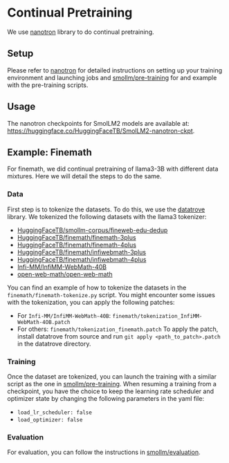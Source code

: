 # Continual Pretraining
We use [nanotron](https://github.com/huggingface/nanotron/) library to do continual pretraining.

## Setup

Please refer to [nanotron](https://github.com/huggingface/nanotron/) for detailed instructions on setting up your training environment and launching jobs and [smollm/pre-training](https://github.com/huggingface/smollm/tree/main/pre-training) for and example with the pre-training scripts.

## Usage

The nanotron checkpoints for SmolLM2 models are available at: https://huggingface.co/HuggingFaceTB/SmolLM2-nanotron-ckpt. 

## Example: Finemath
For finemath, we did continual pretraining of llama3-3B with different data mixtures. Here we will detail the steps to do the same.

### Data
First step is to tokenize the datasets. To do this, we use the [datatrove](https://github.com/huggingface/datatrove) library. We tokenized the following datasets with the llama3 tokenizer:
- [HuggingFaceTB/smollm-corpus/fineweb-edu-dedup](https://huggingface.co/datasets/HuggingFaceTB/smollm-corpus/tree/main/fineweb-edu-dedup)
- [HuggingFaceTB/finemath/finemath-3plus](https://huggingface.co/datasets/HuggingFaceTB/finemath/tree/main/finemath-3plus)
- [HuggingFaceTB/finemath/finemath-4plus](https://huggingface.co/datasets/HuggingFaceTB/finemath/tree/main/finemath-4plus)
- [HuggingFaceTB/finemath/infiwebmath-3plus](https://huggingface.co/datasets/HuggingFaceTB/finemath/tree/main/infiwebmath-3plus)
- [HuggingFaceTB/finemath/infiwebmath-4plus](https://huggingface.co/datasets/HuggingFaceTB/finemath/tree/main/infiwebmath-4plus)
- [Infi-MM/InfiMM-WebMath-40B](https://huggingface.co/datasets/Infi-MM/InfiMM-WebMath-40B)
- [open-web-math/open-web-math](https://huggingface.co/datasets/open-web-math/open-web-math)

You can find an example of how to tokenize the datasets in the `finemath/finemath-tokenize.py` script. You might encounter some issues with the tokenization, you can apply the following patches:
- For `Infi-MM/InfiMM-WebMath-40B`: `finemath/tokenization_InfiMM-WebMath-4OB.patch`
- For others: `finemath/tokenization_finemath.patch`
To apply the patch, install datatrove from source and run `git apply <path_to_patch>.patch` in the datatrove directory.

### Training
Once the dataset are tokenized, you can launch the training with a similar script as the one in [smollm/pre-training](https://github.com/huggingface/smollm/tree/main/pre-training). When resuming a training from a checkpoint, you have the choice to keep the learning rate scheduler and optimizer state by changing the following parameters in the yaml file:
- `load_lr_scheduler: false`
- `load_optimizer: false`

### Evaluation

For evaluation, you can follow the instructions in [smollm/evaluation](https://github.com/huggingface/smollm/tree/main/evaluation#finemath-dataset-ablations).
